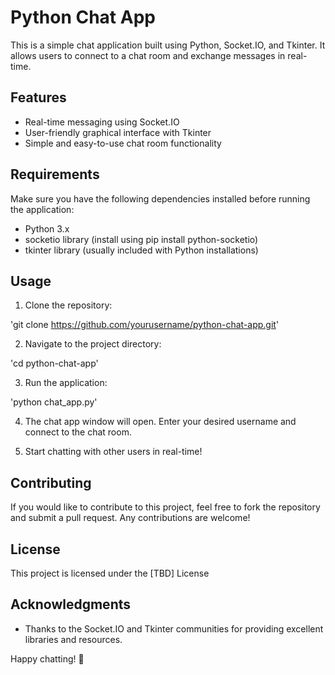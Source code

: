 # Python Chat App

This is a simple chat application built using Python, Socket.IO, and Tkinter. It allows users to connect to a chat room and exchange messages in real-time.

## Features    

- Real-time messaging using Socket.IO
- User-friendly graphical interface with Tkinter
- Simple and easy-to-use chat room functionality

## Requirements

Make sure you have the following dependencies installed before running the application:

- Python 3.x
- socketio library (install using pip install python-socketio)
- tkinter library (usually included with Python installations)

## Usage

1. Clone the repository:

'git clone https://github.com/yourusername/python-chat-app.git'

2. Navigate to the project directory:

'cd python-chat-app'

3. Run the application:

'python chat_app.py'

4. The chat app window will open. Enter your desired username and connect to the chat room.

5. Start chatting with other users in real-time!

## Contributing

If you would like to contribute to this project, feel free to fork the repository and submit a pull request. Any contributions are welcome!

##  License

This project is licensed under the \[TBD\] License

## Acknowledgments

- Thanks to the Socket.IO and Tkinter communities for providing excellent libraries and resources.

Happy chatting! 🎉